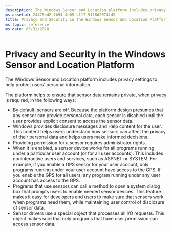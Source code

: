 ```yaml
---
description: The Windows Sensor and Location platform includes privacy settings to help protect users' personal information.
ms.assetid: 24425ed2-7b94-4b05-b117-9118d2074f49
title: Privacy and Security in the Windows Sensor and Location Platform
ms.topic: reference
ms.date: 05/31/2018
---
```


# Privacy and Security in the Windows Sensor and Location Platform

The Windows Sensor and Location platform includes privacy settings to help protect users' personal information.

The platform helps to ensure that sensor data remains private, when privacy is required, in the following ways:

-   By default, sensors are off. Because the platform design presumes that any sensor can provide personal data, each sensor is disabled until the user provides explicit consent to access the sensor data.
-   Windows provides disclosure messages and Help content for the user. This content helps users understand how sensors can affect the privacy of their personal data and helps users make informed decisions.
-   Providing permission for a sensor requires administrator rights.
-   When it is enabled, a sensor device works for all programs running under a particular user account (or for all user accounts). This includes noninteractive users and services, such as ASPNET or SYSTEM. For example, if you enable a GPS sensor for your user account, only programs running under your user account have access to the GPS. If you enable the GPS for all users, any program running under any user account has access to the GPS.
-   Programs that use sensors can call a method to open a system dialog box that prompts users to enable needed sensor devices. This feature makes it easy for developers and users to make sure that sensors work when programs need them, while maintaining user control of disclosure of sensor data.
-   Sensor drivers use a special object that processes all I/O requests. This object makes sure that only programs that have user permission can access sensor data.

 

 




